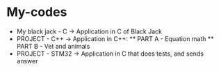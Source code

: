 # My-codes
* My black jack - C -> Application in C of Black Jack
* PROJECT - C++ -> Application in C++:
** PART A - Equation math
** PART B - Vet and animals
* PROJECT - STM32 -> Application in C that does tests, and sends answer
